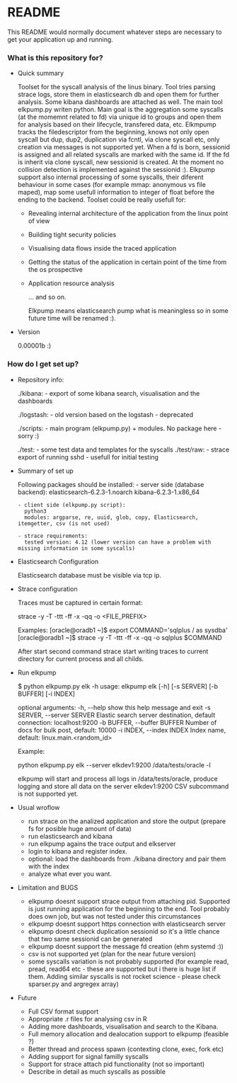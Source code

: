 # README #

This README would normally document whatever steps are necessary to get your application up and running.

### What is this repository for? ###

* Quick summary

	Toolset for the syscall analysis of the linus binary. Tool tries parsing strace logs, store them in elasticsearch db
	and open them for further analysis. Some kibana dashboards are attached as well. The main tool elkpump.py writen 
	python. Main goal is the aggregation some syscalls (at the momemnt related to fd) via unique id to groups and open them for 
	analysis based on their lifecycle, transfered data, etc. Elkmpump tracks the filedescriptor from the beginning, knows not 
	only open syscall but dup, dup2, duplication via fcntl, via clone syscall etc, only creation via messages is not supported
	yet. When a fd is born, sessionid is assigned and all related syscalls are marked with the same id. If the fd
	is inherit via clone syscall, new sessionid is created. At the moment no collision detection is implemented against the 
	sessionid :). Elkpump support also internal processing of some syscalls, their diferent behaviour in some cases (for example
	mmap: anonymous vs file maped), map some usefull information to integer of float before the ending to the backend. Toolset 
	could be really usefull for:

	 - Revealing internal architecture of the application from the linux point of view
	 - Building tight security policies
	 - Visualising data flows inside the traced application
	 - Getting the status of the application in certain point of the time from the os prospective
	 - Application resource analysis
	
       ... and so on.

	
       Elkpump means elasticsearch pump what is meaningless so in some future time will be renamed :).


	
* Version
	
	0.00001b :)

	
### How do I get set up? ###


* Repository info:

	./kibana:
		- export of some kibana search, visualisation and the dashboards

	./logstash:
		- old version based on the logstash - deprecated
	
	./scripts:
		- main program (elkpump.py) + modules. No package here - sorry :)

	./test:
		- some test data and templates for the syscalls
		./test/raw:
			- strace export of running sshd - usefull for initial testing


* Summary of set up

	Following packages should be installed:
	  - server side (database backend):
		elasticsearch-6.2.3-1.noarch
		kibana-6.2.3-1.x86_64

	  - client side (elkpump.py script):
		python3
		modules: argparse, re, uuid, glob, copy, Elasticsearch, itemgetter, csv (is not used)
	  
	  - strace requirements:
		tested version: 4.12 (lower version can have a problem with missing information in some syscalls)


* Elasticsearch Configuration

	Elasticsearch database must be visible via tcp ip.	


* Strace configuration

	Traces must be captured in certain format:

	strace -y -T -ttt -ff -x -qq -o <FILE_PREFIX> <COMMAND>

	Examples:
	[oracle@oradb1 ~]$ export COMMAND='sqlplus / as sysdba'
	[oracle@oradb1 ~]$ strace -y -T -ttt -ff -x -qq -o sqlplus $COMMAND

	After start second command strace start writing traces to current directory for current process and all childs. 


* Run elkpump 

	$ python elkpump.py elk -h
	usage: elkpump elk [-h] [-s SERVER] [-b BUFFER] [-i INDEX]

	optional arguments:
  	-h, --help            	show this help message and exit
  	-s SERVER, --server SERVER
                        	Elastic search server destination, default connection:
                        	localhost:9200
  	-b BUFFER, --buffer BUFFER
                        	Number of docs for bulk post, default: 10000
  	-i INDEX, --index INDEX
                        	Index name, default: linux.main.<random_id>

	Example:

	python elkpump.py elk --server elkdev1:9200 /data/tests/oracle -l
	
	elkpump will start and process all logs in /data/tests/oracle, produce logging and store all data on the server elkdev1:9200
	CSV subcommand is not supported yet.

* Usual wroflow

	- run strace on the analized application and store the output (prepare fs for posible huge amount of data)
	- run elasticsearch and kibana
	- run elkpump agains the trace output and elkserver
	- login to kibana and register index.
	- optional: load the dashboards from ./kibana directory and pair them with the index
	- analyze what ever you want.

* Limitation and BUGS
	
	- elkpump doesnt support strace output from attaching pid. Supported is just running application for the beginning to the 
	  end. Tool probably does own job, but was not tested under this circumstances
	- elkpump doesnt support https connection with elasticsearch server
	- elkpump doesnt check duplication sessionid so it's a little chance that two same sessionid can be generated
	- elkpump doesnt support the message fd creation (ehm systemd :))
	- csv is not supported yet (plan for the near future version)
	- some syscalls variation is not probably supported (for example read, pread, read64 etc - these are supported but
	  i there is huge list if them. Adding similar syscalls is not rocket science - please check sparser.py and argregex array)

* Future
	
	- Full CSV format support
	- Appropriate .r files for analysing csv in R	
	- Adding more dashboards, visualisation and search to the Kibana.
	- Full memory allocation and dealocation support to elkpump (feasible ?)
	- Better thread and process spawn (contexting clone, exec, fork etc)
	- Adding support for signal familly syscalls 
	- Support for strace attach pid functionality (not so important)
	- Describe in detail as much syscalls as possible
	


